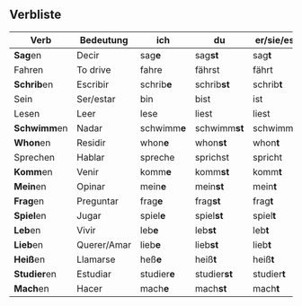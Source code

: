 ## Verbliste

| Verb            | Bedeutung     | ich           | du              | er/sie/es      | wir             | Ihr            | Sie/sie          |
|-----------------|---------------|---------------|-----------------|----------------|-----------------|----------------|------------------|
| **Sag**en       | Decir         | sag**e**      | sag**st**       | sag**t**       | sag**en**       | sag**t**       | sag**en**        |
| Fahren          | To drive      | fahre         | fährst          | fährt          | fahren          | fahrt          | fahren           |
| **Schrib**en    | Escribir      | schrib**e**   | schrib**st**    | schrib**t**    | schrib**en**    | schrib**t**    | schrib**en**     |
| Sein            | Ser/estar     | bin           | bist            | ist            | sind            | seid           | sind             |
| Lesen           | Leer          | lese          | liest           | liest          | lesen           | lest           | lesen            |
| **Schwimm**en   | Nadar         | schwimm**e**  | schwimm**st**   | schwimm**t**   | schwimm**en**   | schwimm**t**   | schwimm**en**    |
| **Whon**en      | Residir       | whon**e**     | whon**st**      | whon**t**      | whon**en**      | whon**t**      | whon**en**       |
| Sprechen        | Hablar        | spreche       | sprichst        | spricht        | sprechen        | sprecht        | sprechen         |
| **Komm**en      | Venir         | komm**e**     | komm**st**      | komm**t**      | komm**en**      | komm**t**      | komm**en**       |
| **Mein**en      | Opinar        | mein**e**     | mein**st**      | mein**t**      | mein**en**      | mein**t**      | mein**en**       |
| **Frag**en      | Preguntar     | frag**e**     | frag**st**      | frag**t**      | frag**en**      | frag**t**      | frag**en**       |
| **Spiel**en     | Jugar         | spiel**e**    | spiel**st**     | spiel**t**     | spiel**en**     | spiel**t**     | spiel**en**      |
| **Leb**en       | Vivir         | leb**e**      | leb**st**       | leb**t**       | leb**en**       | leb**t**       | leb**en**        |
| **Lieb**en      | Querer/Amar   | lieb**e**     | lieb**st**      | lieb**t**      | lieb**en**      | lieb**t**      | lieb**en**       |
| **Heiß**en      | Llamarse      | heß**e**      | heiß**t**       | heiß**t**      | heiß**en**      | heis**t**      | heiß**en**       |
| **Studier**en   | Estudiar      | studier**e**  | studier**st**   | studier**t**   | studier**en**   | studier**t**   | studier**en**    |
| **Mach**en      | Hacer         | mach**e**     | mach**st**      | mach**t**      | mach**en**      | mach**t**      | mach**en**       |
